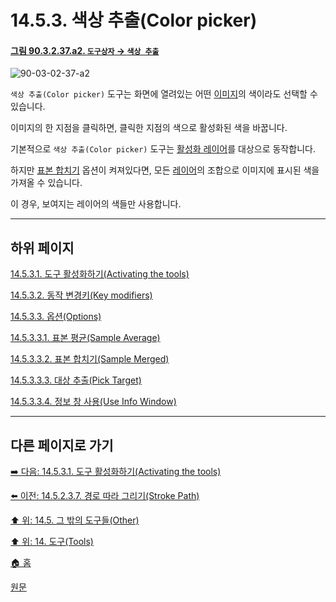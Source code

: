 # 14.5.3. 색상 추출(Color picker)

<a id="90-03-02-37-a2"></a>

#### [그림 90.3.2.37.a2. `도구상자` → `색상 추출`](./90-03-02-37-color_picker.md#90-03-02-37-a2)
![90-03-02-37-a2](https://github.com/wonder13662/gimp/assets/15767104/92807e43-d7d2-49ab-89cb-e4e343aa5fd7)

`색상 추출(Color picker)` 도구는 화면에 열려있는 어떤 [이미지](./19-glossaryx-image.md)의 색이라도 선택할 수 있습니다.

이미지의 한 지점을 클릭하면, 클릭한 지점의 색으로 활성화된 색을 바꿉니다.

기본적으로 `색상 추출(Color picker)` 도구는 [활성화 레이어](./19-glossaryx-active_layer.md)를 대상으로 동작합니다. 

하지만 [표본 합치기](./14-05-03-03-02-sample_merged.md) 옵션이 켜져있다면, 모든 [레이어](./19-glossaryx-layer.md)의 조합으로 이미지에 표시된 색을 가져올 수 있습니다. 

이 경우, 보여지는 레이어의 색들만 사용합니다.

***

## 하위 페이지

[14.5.3.1. 도구 활성화하기(Activating the tools)](./14-05-03-01-activating_the_tool.md)

[14.5.3.2. 동작 변경키(Key modifiers)](./14-05-03-02-key_modifiers.md)

[14.5.3.3. 옵션(Options)](./14-05-03-03-00-options.md)

[14.5.3.3.1. 표본 평균(Sample Average)](./14-05-03-03-01-sample_average.md)

[14.5.3.3.2. 표본 합치기(Sample Merged)](./14-05-03-03-02-sample_merged.md)

[14.5.3.3.3. 대상 추출(Pick Target)](./14-05-03-03-03-pick_target.md)

[14.5.3.3.4. 정보 창 사용(Use Info Window)](./14-05-03-03-04-use_info_window.md)

***

## 다른 페이지로 가기

[➡️ 다음: 14.5.3.1. 도구 활성화하기(Activating the tools)](./14-05-03-01-activating_the_tool.md)

[⬅️ 이전: 14.5.2.3.7. 경로 따라 그리기(Stroke Path)](./14-05-02-03-07-stroke_path.md)

[⬆️ 위: 14.5. 그 밖의 도구들(Other)](./14-05-00-other.md)

[⬆️ 위: 14. 도구(Tools)](./14-00-tools.md)

[🏠 홈](./00-home.md)

[원문](https://docs.gimp.org/2.10/ko/gimp-tool-color-picker.html)